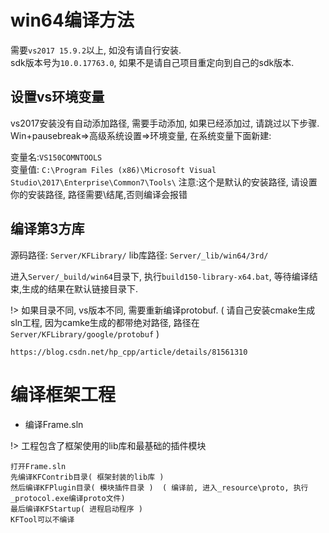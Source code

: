 # win64编译方法

需要`vs2017 15.9.2`以上, 如没有请自行安装.  
sdk版本号为`10.0.17763.0`, 如果不是请自己项目重定向到自己的sdk版本.

## 设置vs环境变量

vs2017安装没有自动添加路径, 需要手动添加, 如果已经添加过, 请跳过以下步骤.
Win+pausebreak=>高级系统设置=>环境变量, 在系统变量下面新建:

变量名:`VS150COMNTOOLS`  
变量值: `C:\Program Files (x86)\Microsoft Visual Studio\2017\Enterprise\Common7\Tools\`
注意:这个是默认的安装路径, 请设置你的安装路径, 路径需要\结尾,否则编译会报错

## 编译第3方库

源码路径: `Server/KFLibrary/`
lib库路径: `Server/_lib/win64/3rd/`

进入`Server/_build/win64`目录下, 
执行`build150-library-x64.bat`, 等待编译结束,生成的结果在默认链接目录下.

!> 如果目录不同, vs版本不同, 需要重新编译protobuf. ( 请自己安装cmake生成sln工程, 因为camke生成的都带绝对路径, 路径在`Server/KFLibrary/google/protobuf` )

	https://blog.csdn.net/hp_cpp/article/details/81561310

# 编译框架工程

- 编译Frame.sln
	
!> 	工程包含了框架使用的lib库和最基础的插件模块  

	打开Frame.sln  
	先编译KFContrib目录( 框架封装的lib库 )  
	然后编译KFPlugin目录( 模块插件目录 )  ( 编译前, 进入_resource\proto, 执行_protocol.exe编译proto文件)
	最后编译KFStartup( 进程启动程序 )  
	KFTool可以不编译


			